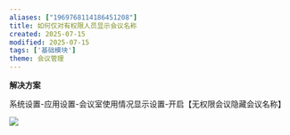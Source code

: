 ```yaml
---
aliases: ["1969768114186451208"]
title: 如何仅对有权限人员显示会议名称
created: 2025-07-15
modified: 2025-07-15
tags: ['基础模块']
theme: 会议管理
---
```


**解决方案**

系统设置-应用设置-会议室使用情况显示设置-开启【无权限会议隐藏会议名称】

![](9caa9330ba3482fde34060cce8255e5b.jpg)